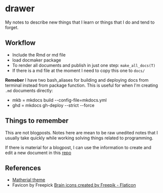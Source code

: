 # drawer

My notes to describe new things that I learn or things that I do and tend to
forget.

## Workflow

 - Include the Rmd or md file
 - load docmaker package
 - To render all documents and publish in just one step: `make_all_docs(T)`
 - If there is a md file at the moment I need to copy this one to `docs/`
 
**Remeber** I have two bash_aliases for building and deploying docs from
terminal instead from package function. This is useful for when I'm 
creating `.md` documents directly:

 - mkb = mkdocs build --config-file=mkdocs.yml
 - ghd = mkdocs gh-deploy --strict --force

## Things to remember

This are not blogposts. Notes here are mean to be raw unedited notes that I
usually take quickly while working solving things related to programming.

If there is material for a blogpost, I can use the information to create and
edit a new document in this [repo](https://github.com/ronnyhdez/blog)

## References

 - [Matherial theme](https://squidfunk.github.io/mkdocs-material/)
 - Favicon by Freepick <a href="https://www.flaticon.com/free-icons/brain" title="brain icons">Brain icons created by Freepik - Flaticon</a>
